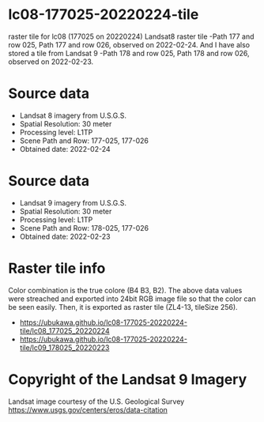 # lc08-177025-20220224-tile
raster tile for lc08 (177025 on 20220224) 
Landsat8 raster tile -Path 177 and row 025, Path 177 and row 026, observed on 2022-02-24.
And I have also stored a tile from Landsat 9 -Path 178 and row 025, Path 178 and row 026, observed on 2022-02-23.

# Source data
* Landsat 8 imagery from U.S.G.S.
* Spatial Resolution: 30 meter
* Processing level: L1TP
* Scene Path and Row: 177-025, 177-026
* Obtained date: 2022-02-24

# Source data
* Landsat 9 imagery from U.S.G.S.
* Spatial Resolution: 30 meter
* Processing level: L1TP
* Scene Path and Row: 178-025, 177-026
* Obtained date: 2022-02-23

# Raster tile info
Color combination is the true colore (B4 B3, B2).
The above data values were streached and exported into 24bit RGB image file so that the color can be seen easily.
Then, it is exported as raster tile (ZL4-13, tileSize 256).  

- https://ubukawa.github.io/lc08-177025-20220224-tile/lc08_177025_20220224
- https://ubukawa.github.io/lc08-177025-20220224-tile/lc09_178025_20220223

# Copyright of the Landsat 9 Imagery
Landsat image courtesy of the U.S. Geological Survey  
https://www.usgs.gov/centers/eros/data-citation